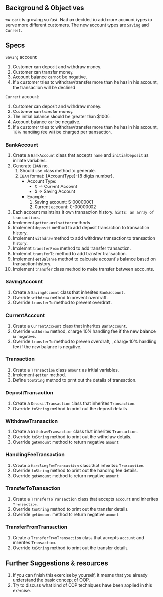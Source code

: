 ## Background & Objectives
`WA Bank` is growing so fast. Nathan decided to add more account types to serve more different customers. The new account types are `Saving` and `Current`. 

## Specs
`Saving` account:
1. Customer can deposit and withdraw money.
2. Customer can transfer money.
2. Account balance `cannot` be negative.
3. If a customer tries to withdraw/transfer more than he has in his account, the transaction will be declined

`Current` account:
1. Customer can deposit and withdraw money.
2. Customer can transfer money.
3. The initial balance should be greater than $1000.
2. Account balance `can` be negative.
3. If a customer tries to withdraw/transfer more than he has in his account, 10% handling fee will be charged per transaction.

### BankAccount
1. Create a `BankAccount` class that accepts `name` and `initialDeposit` as initiate variables.
2. Generate `IBAN` no.
    1. Should use class method to generate.
    2. `IBAN` format: {AccountType}-{8 digits number}.
        - Account Type: 
            - C => Current Account
            - S => Saving Account
        - Example: 
            1. Saving account: S-00000001
            2. Current account: C-00000002
2. Each account maintains it own transaction history. `hints: an array of transactions`.
3. Implement `getter` and `setter` methods.
4. Implement `deposit` method to add deposit transaction to transaction history.
5. Implement `withdraw` method to add withdraw transaction to transaction history.
6. Implemnt `transferFrom` method to add transfer transaction.
6. Implemnt `transferTo` method to add transfer transaction.
7. Implement `getBalance` method to calculate account's balance based on transaction history.
8. Implement `transfer` class method to make transfer between accounts.

### SavingAccount
1. Create a `SavingAccount` class that inherites `BankAccount`.
2. Override `withdraw` method to prevent overdraft.
3. Override `transferTo` method to prevent overdraft.

### CurrentAccount
1. Create a `CurrentAccount` class that inherites `BankAccount`.
2. Override `withdraw` method, charge 10% handling fee if the new balance is negative.
3. Override `transferTo` method to preven overdraft, , charge 10% handling fee if the new balance is negative.

### Transaction
1. Create a `Transaction` class `amount` as initial variables.
2. Implement `getter` method.
3. Define `toString` method to print out the details of transaction.

### DepositTransaction
1. Create a `DepositTransaction` class that inherites `Transaction`.
2. Override `toString` method to print out the deposit details.

### WithdrawTransaction
1. Create a `WithdrawTransaction` class that inherites `Transaction`.
2. Override `toString` method to print out the withdraw details.
3. Override `getAmount` method to return negative `amount`

### HandlingFeeTransaction
1. Create a `HandlingFeeTransaction` class that inherites `Transaction`.
2. Override `toString` method to print out the handling fee details.
3. Override `getAmount` method to return negative `amount`

### TransferToTransaction
1. Create a `TransferToTransaction` class that accepts `account` and inherites `Transaction`.
2. Override `toString` method to print out the transfer details.
3. Override `getAmount` method to return negative `amount`

### TransferFromTransaction
1. Create a `TransferFromTransaction` class that accepts `account` and inherites `Transaction`.
2. Override `toString` method to print out the transfer details.


## Further Suggestions & resources
1. If you can finish this exercise by yourself, it means that you already understand the basic concept of OOP.
2. Try to discuss what kind of OOP techniques have been applied in this exercise.